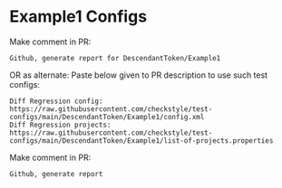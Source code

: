 # Example1 Configs
Make comment in PR:
```
Github, generate report for DescendantToken/Example1
```
OR as alternate:
Paste below given to PR description to use such test configs:
```
Diff Regression config: https://raw.githubusercontent.com/checkstyle/test-configs/main/DescendantToken/Example1/config.xml
Diff Regression projects: https://raw.githubusercontent.com/checkstyle/test-configs/main/DescendantToken/Example1/list-of-projects.properties
```
Make comment in PR:
```
Github, generate report
```
